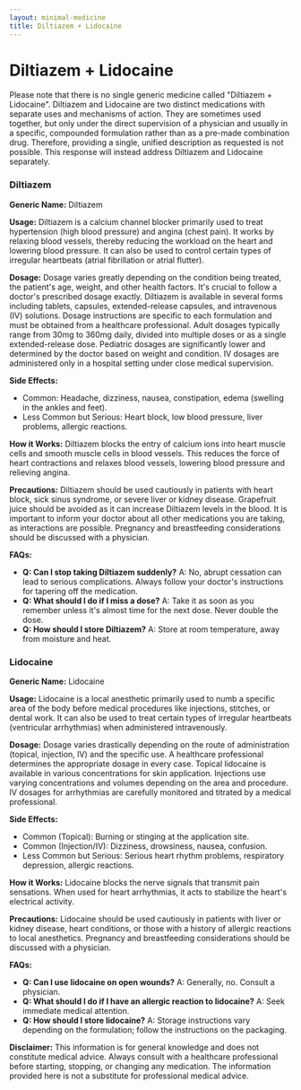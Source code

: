 ```yaml
---
layout: minimal-medicine
title: Diltiazem + Lidocaine
---
```


# Diltiazem + Lidocaine
Please note that there is no single generic medicine called "Diltiazem + Lidocaine". Diltiazem and Lidocaine are two distinct medications with separate uses and mechanisms of action.  They are sometimes used together, but only under the direct supervision of a physician and usually in a specific, compounded formulation rather than as a pre-made combination drug.  Therefore, providing a single, unified description as requested is not possible.  This response will instead address Diltiazem and Lidocaine separately.


### Diltiazem

**Generic Name:** Diltiazem

**Usage:** Diltiazem is a calcium channel blocker primarily used to treat hypertension (high blood pressure) and angina (chest pain). It works by relaxing blood vessels, thereby reducing the workload on the heart and lowering blood pressure.  It can also be used to control certain types of irregular heartbeats (atrial fibrillation or atrial flutter).

**Dosage:** Dosage varies greatly depending on the condition being treated, the patient's age, weight, and other health factors.  It's crucial to follow a doctor's prescribed dosage exactly. Diltiazem is available in several forms including tablets, capsules, extended-release capsules, and intravenous (IV) solutions.  Dosage instructions are specific to each formulation and must be obtained from a healthcare professional. Adult dosages typically range from 30mg to 360mg daily, divided into multiple doses or as a single extended-release dose.  Pediatric dosages are significantly lower and determined by the doctor based on weight and condition. IV dosages are administered only in a hospital setting under close medical supervision.

**Side Effects:**

* Common: Headache, dizziness, nausea, constipation, edema (swelling in the ankles and feet).
* Less Common but Serious:  Heart block, low blood pressure, liver problems, allergic reactions.

**How it Works:** Diltiazem blocks the entry of calcium ions into heart muscle cells and smooth muscle cells in blood vessels.  This reduces the force of heart contractions and relaxes blood vessels, lowering blood pressure and relieving angina.

**Precautions:** Diltiazem should be used cautiously in patients with heart block, sick sinus syndrome, or severe liver or kidney disease.  Grapefruit juice should be avoided as it can increase Diltiazem levels in the blood.  It is important to inform your doctor about all other medications you are taking, as interactions are possible.  Pregnancy and breastfeeding considerations should be discussed with a physician.

**FAQs:**

* **Q: Can I stop taking Diltiazem suddenly?** A: No, abrupt cessation can lead to serious complications.  Always follow your doctor's instructions for tapering off the medication.
* **Q: What should I do if I miss a dose?** A: Take it as soon as you remember unless it's almost time for the next dose. Never double the dose.
* **Q: How should I store Diltiazem?** A: Store at room temperature, away from moisture and heat.


### Lidocaine

**Generic Name:** Lidocaine

**Usage:** Lidocaine is a local anesthetic primarily used to numb a specific area of the body before medical procedures like injections, stitches, or dental work. It can also be used to treat certain types of irregular heartbeats (ventricular arrhythmias) when administered intravenously.

**Dosage:** Dosage varies drastically depending on the route of administration (topical, injection, IV) and the specific use.  A healthcare professional determines the appropriate dosage in every case.  Topical lidocaine is available in various concentrations for skin application. Injections use varying concentrations and volumes depending on the area and procedure.  IV dosages for arrhythmias are carefully monitored and titrated by a medical professional.

**Side Effects:**

* Common (Topical): Burning or stinging at the application site.
* Common (Injection/IV): Dizziness, drowsiness, nausea, confusion.
* Less Common but Serious:  Serious heart rhythm problems, respiratory depression, allergic reactions.

**How it Works:** Lidocaine blocks the nerve signals that transmit pain sensations.  When used for heart arrhythmias, it acts to stabilize the heart's electrical activity.

**Precautions:** Lidocaine should be used cautiously in patients with liver or kidney disease, heart conditions, or those with a history of allergic reactions to local anesthetics.  Pregnancy and breastfeeding considerations should be discussed with a physician.


**FAQs:**

* **Q: Can I use lidocaine on open wounds?** A:  Generally, no.  Consult a physician.
* **Q: What should I do if I have an allergic reaction to lidocaine?** A: Seek immediate medical attention.
* **Q: How should I store lidocaine?** A: Storage instructions vary depending on the formulation; follow the instructions on the packaging.


**Disclaimer:** This information is for general knowledge and does not constitute medical advice.  Always consult with a healthcare professional before starting, stopping, or changing any medication.  The information provided here is not a substitute for professional medical advice.
